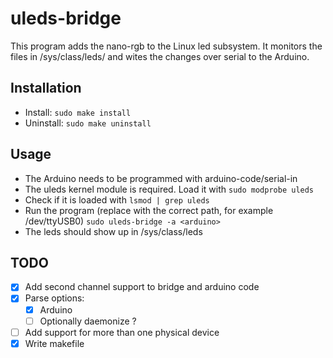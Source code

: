 # uleds-bridge
This program adds the nano-rgb to the Linux led subsystem.
It monitors the files in /sys/class/leds/ and wites the changes over serial to the Arduino.

## Installation

- Install:
``
sudo make install
``
- Uninstall:
``
sudo make uninstall
``


## Usage
- The Arduino needs to be programmed with arduino-code/serial-in
- The uleds kernel module is required. Load it with
``
sudo modprobe uleds
``
- Check if it is loaded with 
``
lsmod | grep uleds
``
- Run the program (replace <arduino> with the correct path, for example /dev/ttyUSB0)
``
sudo uleds-bridge -a <arduino>
``
- The leds should show up in /sys/class/leds

## TODO
- [x] Add second channel support to bridge and arduino code
- [x] Parse options:
  - [x] Arduino
  - [ ] Optionally daemonize ?
- [ ] Add support for more than one physical device
- [x] Write makefile
